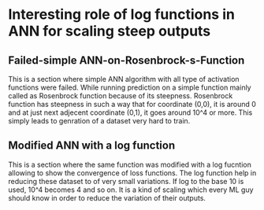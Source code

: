 # Interesting role of log functions in ANN for scaling steep outputs
## Failed-simple ANN-on-Rosenbrock-s-Function
This is a section where simple ANN algorithm with all type of activation functions were failed. While running prediction on a simple function mainly called as Rosenbrock function because of its steepness.
Rosenbrock function has steepness in such a way that for coordinate (0,0), it is around 0 and at just next adjecent coordinate (0,1), it goes around 10^4 or more.
This simply leads to genration of a dataset very hard to train.

## Modified ANN with a log function
This is a section where the same function was modified with a log fucntion allowing to show the convergence of loss functions.
The log function help in reducing these dataset to of very small variations. If log to the base 10 is used, 10^4 becomes 4 and so on. 
It is a kind of scaling which every ML guy should know in order to reduce the variation of their outputs.

